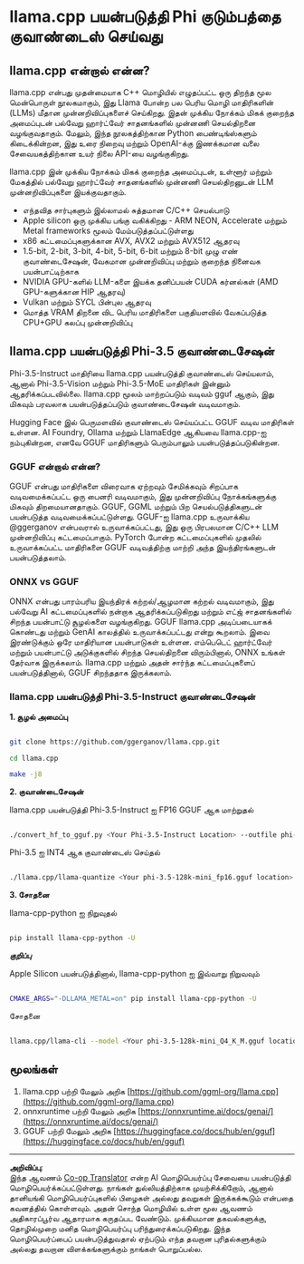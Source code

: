 <!--
CO_OP_TRANSLATOR_METADATA:
{
  "original_hash": "462bddc47427d8785f3c9fd817b346fe",
  "translation_date": "2025-10-11T12:25:27+00:00",
  "source_file": "md/01.Introduction/04/UsingLlamacppQuantifyingPhi.md",
  "language_code": "ta"
}
-->
# **llama.cpp பயன்படுத்தி Phi குடும்பத்தை குவாண்டைஸ் செய்வது**

## **llama.cpp என்றால் என்ன?**

llama.cpp என்பது முதன்மையாக C++ மொழியில் எழுதப்பட்ட ஒரு திறந்த மூல மென்பொருள் நூலகமாகும், இது Llama போன்ற பல பெரிய மொழி மாதிரிகளின் (LLMs) மீதான முன்னறிவிப்புகளைச் செய்கிறது. இதன் முக்கிய நோக்கம் மிகக் குறைந்த அமைப்புடன் பல்வேறு ஹார்ட்வேர் சாதனங்களில் முன்னணி செயல்திறனை வழங்குவதாகும். மேலும், இந்த நூலகத்திற்கான Python பைண்டிங்ஸ்களும் கிடைக்கின்றன, இது உரை நிறைவு மற்றும் OpenAI-க்கு இணக்கமான வலை சேவையகத்திற்கான உயர் நிலை API-யை வழங்குகிறது.

llama.cpp இன் முக்கிய நோக்கம் மிகக் குறைந்த அமைப்புடன், உள்ளூர் மற்றும் மேகத்தில் பல்வேறு ஹார்ட்வேர் சாதனங்களில் முன்னணி செயல்திறனுடன் LLM முன்னறிவிப்புகளை இயக்குவதாகும்.

- எந்தவித சார்புகளும் இல்லாமல் சுத்தமான C/C++ செயல்பாடு
- Apple silicon ஒரு முக்கிய பங்கு வகிக்கிறது - ARM NEON, Accelerate மற்றும் Metal frameworks மூலம் மேம்படுத்தப்பட்டுள்ளது
- x86 கட்டமைப்புகளுக்கான AVX, AVX2 மற்றும் AVX512 ஆதரவு
- 1.5-bit, 2-bit, 3-bit, 4-bit, 5-bit, 6-bit மற்றும் 8-bit முழு எண் குவாண்டைசேஷன், வேகமான முன்னறிவிப்பு மற்றும் குறைந்த நினைவக பயன்பாட்டிற்காக
- NVIDIA GPU-களில் LLM-களை இயக்க தனிப்பயன் CUDA கர்னல்கள் (AMD GPU-களுக்கான HIP ஆதரவு)
- Vulkan மற்றும் SYCL பின்புல ஆதரவு
- மொத்த VRAM திறனை விட பெரிய மாதிரிகளை பகுதியளவில் வேகப்படுத்த CPU+GPU கலப்பு முன்னறிவிப்பு

## **llama.cpp பயன்படுத்தி Phi-3.5 குவாண்டைசேஷன்**

Phi-3.5-Instruct மாதிரியை llama.cpp பயன்படுத்தி குவாண்டைஸ் செய்யலாம், ஆனால் Phi-3.5-Vision மற்றும் Phi-3.5-MoE மாதிரிகள் இன்னும் ஆதரிக்கப்படவில்லை. llama.cpp மூலம் மாற்றப்படும் வடிவம் gguf ஆகும், இது மிகவும் பரவலாக பயன்படுத்தப்படும் குவாண்டைசேஷன் வடிவமாகும்.

Hugging Face இல் பெருமளவில் குவாண்டைஸ் செய்யப்பட்ட GGUF வடிவ மாதிரிகள் உள்ளன. AI Foundry, Ollama மற்றும் LlamaEdge ஆகியவை llama.cpp-ஐ நம்புகின்றன, எனவே GGUF மாதிரிகளும் பெரும்பாலும் பயன்படுத்தப்படுகின்றன.

### **GGUF என்றால் என்ன?**

GGUF என்பது மாதிரிகளை விரைவாக ஏற்றவும் சேமிக்கவும் சிறப்பாக வடிவமைக்கப்பட்ட ஒரு பைனரி வடிவமாகும், இது முன்னறிவிப்பு நோக்கங்களுக்கு மிகவும் திறமையானதாகும். GGUF, GGML மற்றும் பிற செயல்படுத்திகளுடன் பயன்படுத்த வடிவமைக்கப்பட்டுள்ளது. GGUF-ஐ llama.cpp உருவாக்கிய @ggerganov என்பவரால் உருவாக்கப்பட்டது, இது ஒரு பிரபலமான C/C++ LLM முன்னறிவிப்பு கட்டமைப்பாகும். PyTorch போன்ற கட்டமைப்புகளில் முதலில் உருவாக்கப்பட்ட மாதிரிகளை GGUF வடிவத்திற்கு மாற்றி அந்த இயந்திரங்களுடன் பயன்படுத்தலாம்.

### **ONNX vs GGUF**

ONNX என்பது பாரம்பரிய இயந்திரக் கற்றல்/ஆழமான கற்றல் வடிவமாகும், இது பல்வேறு AI கட்டமைப்புகளில் நன்றாக ஆதரிக்கப்படுகிறது மற்றும் எட்ஜ் சாதனங்களில் சிறந்த பயன்பாட்டு சூழல்களை வழங்குகிறது. GGUF llama.cpp அடிப்படையாகக் கொண்டது மற்றும் GenAI காலத்தில் உருவாக்கப்பட்டது என்று கூறலாம். இவை இரண்டுக்கும் ஒரே மாதிரியான பயன்பாடுகள் உள்ளன. எம்பெடெட் ஹார்ட்வேர் மற்றும் பயன்பாட்டு அடுக்குகளில் சிறந்த செயல்திறனை விரும்பினால், ONNX உங்கள் தேர்வாக இருக்கலாம். llama.cpp மற்றும் அதன் சார்ந்த கட்டமைப்புகளைப் பயன்படுத்தினால், GGUF சிறந்ததாக இருக்கலாம்.

### **llama.cpp பயன்படுத்தி Phi-3.5-Instruct குவாண்டைசேஷன்**

**1. சூழல் அமைப்பு**


```bash

git clone https://github.com/ggerganov/llama.cpp.git

cd llama.cpp

make -j8

```


**2. குவாண்டைசேஷன்**

llama.cpp பயன்படுத்தி Phi-3.5-Instruct ஐ FP16 GGUF ஆக மாற்றுதல்


```bash

./convert_hf_to_gguf.py <Your Phi-3.5-Instruct Location> --outfile phi-3.5-128k-mini_fp16.gguf

```

Phi-3.5 ஐ INT4 ஆக குவாண்டைஸ் செய்தல்


```bash

./llama.cpp/llama-quantize <Your phi-3.5-128k-mini_fp16.gguf location> ./gguf/phi-3.5-128k-mini_Q4_K_M.gguf Q4_K_M

```


**3. சோதனை**

llama-cpp-python ஐ நிறுவுதல்


```bash

pip install llama-cpp-python -U

```

***குறிப்பு*** 

Apple Silicon பயன்படுத்தினால், llama-cpp-python ஐ இவ்வாறு நிறுவவும்


```bash

CMAKE_ARGS="-DLLAMA_METAL=on" pip install llama-cpp-python -U

```

சோதனை 


```bash

llama.cpp/llama-cli --model <Your phi-3.5-128k-mini_Q4_K_M.gguf location> --prompt "<|user|>\nCan you introduce .NET<|end|>\n<|assistant|>\n"  --gpu-layers 10

```



## **மூலங்கள்**

1. llama.cpp பற்றி மேலும் அறிக [https://github.com/ggml-org/llama.cpp](https://github.com/ggml-org/llama.cpp)
2. onnxruntime பற்றி மேலும் அறிக [https://onnxruntime.ai/docs/genai/](https://onnxruntime.ai/docs/genai/)
3. GGUF பற்றி மேலும் அறிக [https://huggingface.co/docs/hub/en/gguf](https://huggingface.co/docs/hub/en/gguf)

---

**அறிவிப்பு**:  
இந்த ஆவணம் [Co-op Translator](https://github.com/Azure/co-op-translator) என்ற AI மொழிபெயர்ப்பு சேவையை பயன்படுத்தி மொழிபெயர்க்கப்பட்டுள்ளது. நாங்கள் துல்லியத்திற்காக முயற்சிக்கிறோம், ஆனால் தானியங்கி மொழிபெயர்ப்புகளில் பிழைகள் அல்லது தவறுகள் இருக்கக்கூடும் என்பதை கவனத்தில் கொள்ளவும். அதன் சொந்த மொழியில் உள்ள மூல ஆவணம் அதிகாரப்பூர்வ ஆதாரமாக கருதப்பட வேண்டும். முக்கியமான தகவல்களுக்கு, தொழில்முறை மனித மொழிபெயர்ப்பு பரிந்துரைக்கப்படுகிறது. இந்த மொழிபெயர்ப்பைப் பயன்படுத்துவதால் ஏற்படும் எந்த தவறான புரிதல்களுக்கும் அல்லது தவறான விளக்கங்களுக்கும் நாங்கள் பொறுப்பல்ல.